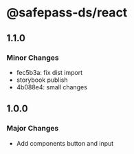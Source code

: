 # @safepass-ds/react

## 1.1.0

### Minor Changes

- fec5b3a: fix dist import
- storybook publish
- 4b088e4: small changes

## 1.0.0

### Major Changes

- Add components button and input
